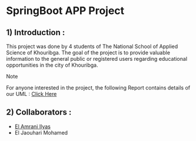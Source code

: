 # SpringBoot APP Project

## 1) Introduction : 

This project was done by 4 students of The National School of Applied Science of Khouribga. The goal of the project is to provide valuable information to the general public or registered users regarding educational opportunities in the city of Khouribga.

> [!NOTE]
> For anyone interested in the project, the following Report contains details of our UML : [Click Here](https://github.com/ElJaouhariMohamed/SpringBoot-Project/blob/main/Rapport.pdf)

## 2) Collaborators :

- [El Amrani Ilyas](https://github.com/ELilyasamrani)
- El Jaouhari Mohamed

